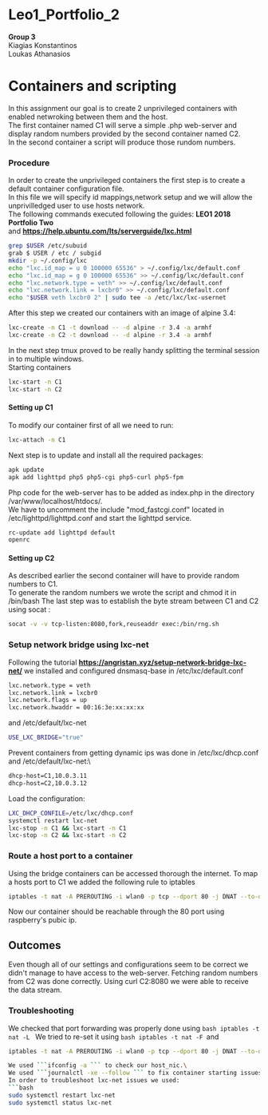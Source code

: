 # Leo1_Portfolio_2
**Group 3**\
Kiagias Konstantinos\
Loukas Athanasios

# Containers and scripting

In this assignment our goal is to create 2 unprivileged containers with enabled netwroking between them and the host.\
The first container named C1 will serve a simple .php web-server and display random numbers provided by the second container named C2.\
In the second container a script will produce those rundom numbers.

### Procedure
In order to create the unprivileged containers the first step is to create a default container configuration file.\
In this file we will specify id mappings,network setup and we will allow the unprivilledged user to use hosts network.\
The following commands executed following the guides: **LEO1 2018 Portfolio Two**\
and **https://help.ubuntu.com/lts/serverguide/lxc.html**

```bash
grep $USER /etc/subuid
grab $ USER / etc / subgid
mkdir -p ~/.config/lxc
echo "lxc.id_map = u 0 100000 65536" > ~/.config/lxc/default.conf
echo "lxc.id_map = g 0 100000 65536" >> ~/.config/lxc/default.conf
echo "lxc.network.type = veth" >> ~/.config/lxc/default.conf
echo "lxc.network.link = lxcbr0" >> ~/.config/lxc/default.conf
echo "$USER veth lxcbr0 2" | sudo tee -a /etc/lxc/lxc-usernet
```
After this step we created our containers with an image of alpine 3.4:
```bash
lxc-create -n C1 -t download -- -d alpine -r 3.4 -a armhf
lxc-create -n C2 -t download -- -d alpine -r 3.4 -a armhf
```
In the next step tmux proved to be really handy splitting the terminal session in to multiple windows.\
Starting containers
```bash 
lxc-start -n C1
lxc-start -n C2
```
#### Setting up C1
To modify our container first of all we need to run:
```bash
lxc-attach -n C1
```
Next step is to update and install all the required packages: 
```bash
apk update
apk add lighttpd php5 php5-cgi php5-curl php5-fpm
```
Php code for the web-server has to be added as index.php in the directory /var/www/localhost/htdocs/.\
We have to uncomment the include "mod_fastcgi.conf" located in /etc/lighttpd/lighttpd.conf and start the lighttpd service.
```bash
rc-update add lighttpd default
openrc
```

#### Setting up C2
As described earlier the second container will have to provide random numbers to C1.\
To generate the random numbers we wrote the script and chmod it in /bin/bash
The last step was to establish the byte stream between C1 and C2 using socat :
```bash
socat -v -v tcp-listen:8080,fork,reuseaddr exec:/bin/rng.sh
```
### Setup network bridge using lxc-net
Following the tutorial **https://angristan.xyz/setup-network-bridge-lxc-net/** we installed and configured dnsmasq-base in /etc/lxc/default.conf
```bash
lxc.network.type = veth
lxc.network.link = lxcbr0
lxc.network.flags = up
lxc.network.hwaddr = 00:16:3e:xx:xx:xx
```
and /etc/default/lxc-net
```bash 
USE_LXC_BRIDGE="true"
```

Prevent containers from getting dynamic ips was done in /etc/lxc/dhcp.conf and /etc/default/lxc-net:\
```bash
dhcp-host=C1,10.0.3.11
dhcp-host=C2,10.0.3.12
```
Load the configuration:
```bash
LXC_DHCP_CONFILE=/etc/lxc/dhcp.conf
systemctl restart lxc-net
lxc-stop -n C1 && lxc-start -n C1
lxc-stop -n C2 && lxc-start -n C2
```
### Route a host port to a container
Using the bridge containers can be accessed thorough the internet.
To map a hosts port to C1 we added the following rule to iptables 
```bash
iptables -t nat -A PREROUTING -i wlan0 -p tcp --dport 80 -j DNAT --to-destination 10.0.3.11:80
```
Now our container should be reachable through the 80 port using raspberry's pubic ip.

## Outcomes
Even though all of our settings and configurations seem to be correct we didn't manage to have access to the web-server.
Fetching random numbers from C2 was done correctly. Using curl C2:8080 we were able to receive the data stream.

### Troubleshooting
We checked that port forwarding was properly done using ```bash iptables -t nat -L ```
We tried to re-set it using ```bash iptables -t nat -F ```and 

```bash
iptables -t nat -A PREROUTING -i wlan0 -p tcp --dport 80 -j DNAT --to-destination 10.0.3.11:80```

We used ```ifconfig -a ``` to check our host_nic.\
We used ```journalctl -xe --follow ``` to fix container starting issues.\
In order to troubleshoot lxc-net issues we used:
```bash
sudo systemctl restart lxc-net
sudo systemctl status lxc-net
```






